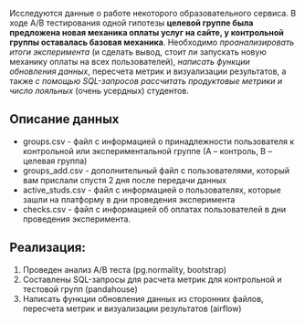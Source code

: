 Исследуются данные о работе некоторого образовательного сервиса.
В ходе A/B тестирования одной гипотезы **целевой группе была предложена новая механика оплаты услуг на сайте, у контрольной группы оставалась базовая механика**. Необходимо *проанализировать итоги эксперимента* (и сделать вывод, стоит ли запускать новую механику оплаты на всех пользователей), *написать функции обновления данных*, пересчета метрик и визуализации результатов, а также *с помощью SQL-запросов рассчитать продуктовые метрики и число лояльных* (очень усердных) студентов.  

## Описание данных ##  
- groups.csv - файл с информацией о принадлежности пользователя к контрольной или экспериментальной группе (А – контроль, B – целевая группа) 
- groups_add.csv - дополнительный файл с пользователями, который вам прислали спустя 2 дня после передачи данных  
- active_studs.csv - файл с информацией о пользователях, которые зашли на платформу в дни проведения эксперимента 
- checks.csv - файл с информацией об оплатах пользователей в дни проведения эксперимента.

## Реализация: ##  
1. Проведен анализ А/В теста (pg.normality, bootstrap)  
2. Составлены SQL-запросы для расчета метрик для контрольной и тестовой групп (pandahouse)    
3. Написать функции обновления данных из сторонних файлов, пересчета метрик и визуализации результатов (airflow)

